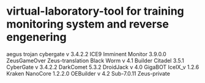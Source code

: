 # virtual-laboratory-tool for training monitoring system and reverse engenering
aegus trojan
cybergate v 3.4.2.2
ICE9
Imminent Monitor 3.9.0.0
ZeusGameOver
Zeus-translation
Black Worm v 4.1
Builder
Citadel 3.5.1
CyberGate v 3.4.2.2
DarkComet 5.3.2
DroidJack v 4.0
GigaBOT
IceIX_v 1.2.6
Kraken
NanoCore 1.2.2.0
OEBuilder v 4.2
Sub-7.0.11
Zeus-private
